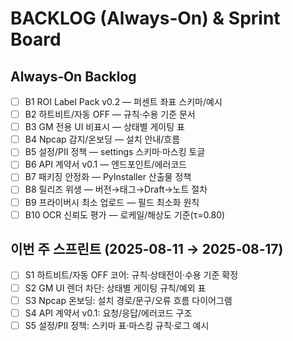 # BACKLOG (Always‑On) & Sprint Board

## Always‑On Backlog
- [ ] B1 ROI Label Pack v0.2 — 퍼센트 좌표 스키마/예시
- [ ] B2 하트비트/자동 OFF — 규칙·수용 기준 문서
- [ ] B3 GM 전용 UI 비표시 — 상태별 게이팅 표
- [ ] B4 Npcap 감지/온보딩 — 설치 안내/흐름
- [ ] B5 설정/PII 정책 — settings 스키마·마스킹 토글
- [ ] B6 API 계약서 v0.1 — 엔드포인트/에러코드
- [ ] B7 패키징 안정화 — PyInstaller 산출물 정책
- [ ] B8 릴리즈 위생 — 버전→태그→Draft→노트 절차
- [ ] B9 프라이버시 최소 업로드 — 필드 최소화 원칙
- [ ] B10 OCR 신뢰도 평가 — 로케일/해상도 기준(τ=0.80)

## 이번 주 스프린트 (2025‑08‑11 → 2025‑08‑17)
- [ ] S1 하트비트/자동 OFF 코어: 규칙·상태전이·수용 기준 확정
- [ ] S2 GM UI 렌더 차단: 상태별 게이팅 규칙/예외 표
- [ ] S3 Npcap 온보딩: 설치 경로/문구/오류 흐름 다이어그램
- [ ] S4 API 계약서 v0.1: 요청/응답/에러코드 구조
- [ ] S5 설정/PII 정책: 스키마 표·마스킹 규칙·로그 예시
